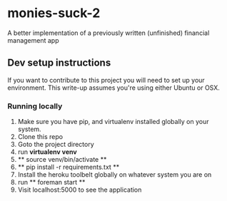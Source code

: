 monies-suck-2
=============

A better implementation of a previously written (unfinished) financial management app

## Dev setup instructions
If you want to contribute to this project you will need to set up your environment. This write-up assumes you're using either Ubuntu or OSX.

### Running locally
1. Make sure you have pip, and virtualenv installed globally on your system.
2. Clone this repo
3. Goto the project directory
4. run **virtualenv venv**
5. ** source venv/bin/activate **
6. ** pip install -r requirements.txt **
7. Install the heroku toolbelt globally on whatever system you are on
8. run ** foreman start **
9. Visit localhost:5000 to see the application



